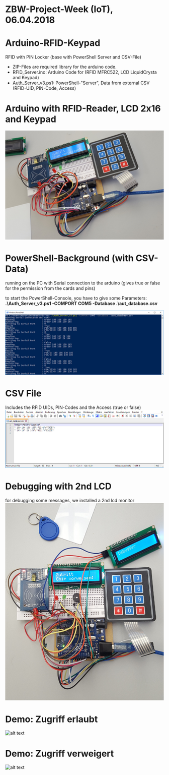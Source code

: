 # ZBW-Project-Week (IoT), 06.04.2018

# Arduino-RFID-Keypad
RFID with PIN Locker (base with PowerShell Server and CSV-File)

- ZIP-Files are required library for the arduino code.
- RFID_Server.ino: Arduino Code for (RFID MFRC522, LCD LiquidCrysta and Keypad)
- Auth_Server_v3.ps1: PowerShell-"Server", Data from external CSV (RFID-UID, PIN-Code, Access)

# Arduino with RFID-Reader, LCD 2x16 and Keypad
![alt text](https://github.com/marceleisenhut/Arduino-RFID-Keypad/blob/master/arduino.jpg)



# PowerShell-Background (with CSV-Data)
running on the PC with Serial connection to the arduino (gives true or false for the permission from the cards and pins)

to start the PowerShell-Console, you have to give some Parameters: <br>
<strong>.\Auth_Server_v3.ps1 -COMPORT COM5 -Database .\aut_database.csv</strong>

![alt text](https://github.com/marceleisenhut/Arduino-RFID-Keypad/blob/master/PowerShell_Console.jpg)


# CSV File
Includes the RFID UIDs, PIN-Codes and the Access (true or false)
![alt text](https://github.com/marceleisenhut/Arduino-RFID-Keypad/blob/master/CSV.jpg)


# Debugging with 2nd LCD
for debugging some messages, we installed a 2nd lcd monitor
![alt text](https://github.com/marceleisenhut/Arduino-RFID-Keypad/blob/master/Arduino_with_Debugging_Monitor.jpg)


# Demo: Zugriff erlaubt
![alt text](https://github.com/marceleisenhut/Arduino-RFID-Keypad/blob/master/Zugriff_erlaubt.gif)


# Demo: Zugriff verweigert
![alt text](https://github.com/marceleisenhut/Arduino-RFID-Keypad/blob/master/Zugriff_verweigert.gif)
